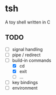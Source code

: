 # tsh
A toy shell written in C

## TODO
- [ ] signal handling
- [ ] pipe / redirect
- [ ] build-in commands
	- [x] cd
	- [x] exit
	- [ ] ...
- [ ] key bindings
- [ ] environment